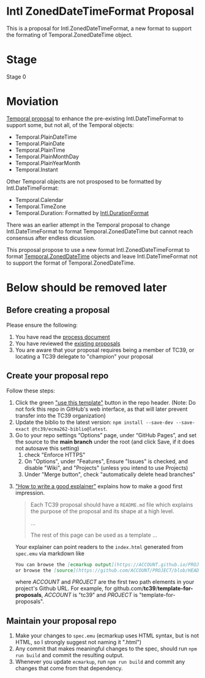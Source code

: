 # Intl ZonedDateTimeFormat Proposal

This is a proposal for Intl.ZonedDateTimeFormat, a new format to support the formating of Temporal.ZonedDateTime object.

# Stage
Stage 0

# Moviation

[Temporal proposal](hhttps://tc39.es/proposal-temporal/) to enhance the pre-existing Intl.DateTimeFormat to support some, but not all, of the Temporal objects:
* Temporal.PlainDateTime
* Temporal.PlainDate
* Temporal.PlainTime
* Temporal.PlainMonthDay
* Temporal.PlainYearMonth
* Temporal.Instant

Other Temporal objects are not prosposed to be formatted by Intl.DateTimeFormat:
* Temporal.Calendar 
* Temporal.TimeZone
* Temporal.Duration: Formatted by [Intl.DurationFormat](https://tc39.es/proposal-intl-duration-format/)

There was an earlier attempt in the Temporal proposal to change Intl.DateTimeFormat to format Temporal.ZonedDateTime but cannot reach consensus after endless dicussion.

This proposal propose to use a new format Intl.ZonedDateTimeFormat to format [Temporal.ZonedDateTime](https://tc39.es/proposal-temporal/#sec-temporal-zoneddatetime-objects) objects and leave Intl.DateTimeFormat not to support the format of Temporal.ZonedDateTime.






# Below should be removed later
## Before creating a proposal

Please ensure the following:
  1. You have read the [process document](https://tc39.github.io/process-document/)
  1. You have reviewed the [existing proposals](https://github.com/tc39/proposals/)
  1. You are aware that your proposal requires being a member of TC39, or locating a TC39 delegate to "champion" your proposal

## Create your proposal repo

Follow these steps:
  1. Click the green ["use this template"](https://github.com/tc39/template-for-proposals/generate) button in the repo header. (Note: Do not fork this repo in GitHub's web interface, as that will later prevent transfer into the TC39 organization)
  1. Update the biblio to the latest version: `npm install --save-dev --save-exact @tc39/ecma262-biblio@latest`.
  1. Go to your repo settings “Options” page, under “GitHub Pages”, and set the source to the **main branch** under the root (and click Save, if it does not autosave this setting)
      1. check "Enforce HTTPS"
      1. On "Options", under "Features", Ensure "Issues" is checked, and disable "Wiki", and "Projects" (unless you intend to use Projects)
      1. Under "Merge button", check "automatically delete head branches"
<!--
  1. Avoid merge conflicts with build process output files by running:
      ```sh
      git config --local --add merge.output.driver true
      git config --local --add merge.output.driver true
      ```
  1. Add a post-rewrite git hook to auto-rebuild the output on every commit:
      ```sh
      cp hooks/post-rewrite .git/hooks/post-rewrite
      chmod +x .git/hooks/post-rewrite
      ```
-->
  3. ["How to write a good explainer"][explainer] explains how to make a good first impression.

      > Each TC39 proposal should have a `README.md` file which explains the purpose
      > of the proposal and its shape at a high level.
      >
      > ...
      >
      > The rest of this page can be used as a template ...

      Your explainer can point readers to the `index.html` generated from `spec.emu`
      via markdown like

      ```markdown
      You can browse the [ecmarkup output](https://ACCOUNT.github.io/PROJECT/)
      or browse the [source](https://github.com/ACCOUNT/PROJECT/blob/HEAD/spec.emu).
      ```

      where *ACCOUNT* and *PROJECT* are the first two path elements in your project's Github URL.
      For example, for github.com/**tc39**/**template-for-proposals**, *ACCOUNT* is "tc39"
      and *PROJECT* is "template-for-proposals".


## Maintain your proposal repo

  1. Make your changes to `spec.emu` (ecmarkup uses HTML syntax, but is not HTML, so I strongly suggest not naming it ".html")
  1. Any commit that makes meaningful changes to the spec, should run `npm run build` and commit the resulting output.
  1. Whenever you update `ecmarkup`, run `npm run build` and commit any changes that come from that dependency.

  [explainer]: https://github.com/tc39/how-we-work/blob/HEAD/explainer.md
